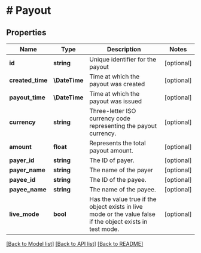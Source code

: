 # # Payout

## Properties

Name | Type | Description | Notes
------------ | ------------- | ------------- | -------------
**id** | **string** | Unique identifier for the payout | [optional]
**created_time** | **\DateTime** | Time at which the payout was created | [optional]
**payout_time** | **\DateTime** | Time at which the payout was issued | [optional]
**currency** | **string** | Three-letter ISO currency code representing the payout currency. | [optional]
**amount** | **float** | Represents the total payout amount. | [optional]
**payer_id** | **string** | The ID of payer. | [optional]
**payer_name** | **string** | The name of the payer | [optional]
**payee_id** | **string** | The ID of the payee. | [optional]
**payee_name** | **string** | The name of the payee. | [optional]
**live_mode** | **bool** | Has the value true if the object exists in live mode or the value false if the object exists in test mode. | [optional]

[[Back to Model list]](../../README.md#models) [[Back to API list]](../../README.md#endpoints) [[Back to README]](../../README.md)
